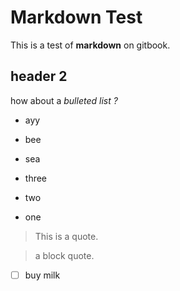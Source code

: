 # Markdown Test

This is a test of **markdown** on gitbook.

## header 2

how about a _bulleted list ?_

- ayy
- bee
- sea

- three

- two
- one

> This is a quote.

> a block quote.

- [ ] buy milk
